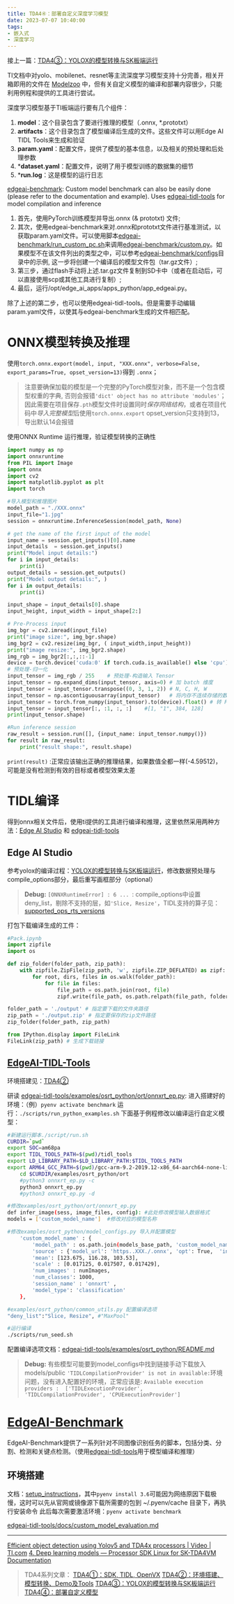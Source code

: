 ```yaml
---
title: TDA4④：部署自定义深度学习模型
date: 2023-07-07 10:40:00
tags:
- 嵌入式
- 深度学习
---
```

接上一篇：[TDA4③：YOLOX的模型转换与SK板端运行](https://wangyujie.site/TDA4VM3/)

TI文档中对yolo、mobilenet、resnet等主流深度学习模型支持十分完善，相关开箱即用的文件在 [Modelzoo](https://github.com/TexasInstruments/edgeai-modelzoo) 中，但有关自定义模型的编译和部署内容很少，只能利用例程和提供的工具进行尝试。

深度学习模型基于TI板端运行要有几个组件：
1.  **model**：这个目录包含了要进行推理的模型（.onnx, *.prototxt）
2.  **artifacts**：这个目录包含了模型编译后生成的文件。这些文件可以用Edge AI TIDL Tools来生成和验证
3.  **param.yaml**：配置文件，提供了模型的基本信息，以及相关的预处理和后处理参数
4.  \***dataset.yaml**：配置文件，说明了用于模型训练的数据集的细节
5.  \***run.log**：这是模型的运行日志

[edgeai-benchmark](https://github.com/TexasInstruments/edgeai-benchmark): Custom model benchmark can also be easily done (please refer to the documentation and example). Uses [edgeai-tidl-tools](https://github.com/TexasInstruments/edgeai-tidl-tools) for model compilation and inference


1. 首先，使用PyTorch训练模型并导出.onnx (& prototxt) 文件;
2. 其次，使用edgeai-benchmark来对.onnx和prototxt文件进行基准测试，以获取param.yaml文件。可以使用脚本[edgeai-benchmark/run_custom_pc.sh](https://github.com/TexasInstruments/edgeai-benchmark/blob/master/run\_custom\_pc.sh)来调用[edgeai-benchmark/custom.py](https://github.com/TexasInstruments/edgeai-benchmark/blob/master/scripts/benchmark\_custom.py)。如果模型不在该文件列出的类型之中，可以参考[edgeai-benchmark/configs](https://github.com/TexasInstruments/edgeai-benchmark/tree/master/configs)目录中的示例,
这一步将创建一个编译后的模型文件包（tar.gz文件）;
3. 第三步，通过flash手动将上述.tar.gz文件复制到SD卡中（或者在启动后，可以直接使用scp或其他工具进行复制）;
4. 最后，运行/opt/edge_ai_apps/apps_python/app_edgeai.py。

除了上述的第二步，也可以使用edgeai-tidl-tools。但是需要手动编辑param.yaml文件，以使其与edgeai-benchmark生成的文件相匹配。

# ONNX模型转换及推理
使用`torch.onnx.export(model, input, "XXX.onnx", verbose=False, export_params=True, opset_version=13)`得到 `.onnx`；
> 注意要确保加载的模型是一个完整的PyTorch模型对象，而不是一个包含模型权重的字典, 否则会报错`'dict' object has no attribute 'modules'`；
因此需要在项目保存`.pth`模型文件时设置同时*保存网络结构*，或者在项目代码中*导入完整模型*后使用`torch.onnx.export`
opset_version只支持到13，导出默认14会报错

使用ONNX Runtime 运行推理，验证模型转换的正确性
```py
import numpy as np    
import onnxruntime    
from PIL import Image
import onnx
import cv2
import matplotlib.pyplot as plt
import torch

#导入模型和推理图片
model_path = "./XXX.onnx"
input_file="1.jpg"
session = onnxruntime.InferenceSession(model_path, None)

# get the name of the first input of the model
input_name = session.get_inputs()[0].name  
input_details  = session.get_inputs()
print("Model input details:")
for i in input_details:
    print(i)
output_details = session.get_outputs()
print("Model output details:", )
for i in output_details:
    print(i)

input_shape = input_details[0].shape
input_height, input_width = input_shape[2:]

# Pre-Process input
img_bgr = cv2.imread(input_file)
print("image size:", img_bgr.shape)
img_bgr2 = cv2.resize(img_bgr, ( input_width,input_height))
print("image resize:", img_bgr2.shape)
img_rgb = img_bgr2[:,:,::-1]
device = torch.device('cuda:0' if torch.cuda.is_available() else 'cpu')
# 预处理-归一化
input_tensor = img_rgb / 255    # 预处理-构造输入 Tensor
input_tensor = np.expand_dims(input_tensor, axis=0) # 加 batch 维度
input_tensor = input_tensor.transpose((0, 3, 1, 2)) # N, C, H, W
input_tensor = np.ascontiguousarray(input_tensor)   # 将内存不连续存储的数组，转换为内存连续存储的数组，使得内存访问速度更快
input_tensor = torch.from_numpy(input_tensor).to(device).float() # 转 Pytorch Tensor
input_tensor = input_tensor[:, :1, :, :]    #[1, "1", 384, 128]
print(input_tensor.shape)

#Run inference session
raw_result = session.run([], {input_name: input_tensor.numpy()})
for result in raw_result:
    print("result shape:", result.shape)
```
`print(result)` :正常应该输出正确的推理结果，如果数值全都一样(-4.59512)，可能是没有检测到有效的目标或者模型效果太差

# TIDL编译
得到onnx相关文件后，使用ti提供的工具进行编译和推理，这里依然采用两种方法：[Edge AI Studio](https://dev.ti.com/edgeaistudio/) 和 [edgeai-tidl-tools](https://github.com/TexasInstruments/edgeai-tidl-tools/tree/08_06_00_05)

## Edge AI Studio
参考yolox的编译过程：[YOLOX的模型转换与SK板端运行](https://wangyujie.site/TDA4VM3/#b-%E4%BD%BF%E7%94%A8TIDL-Tools%EF%BC%88by-Edge-AI-Studio%EF%BC%89)，修改数据预处理与compile_options部分，最后重写画框部分（optional）

> **Debug:**
`[ONNXRuntimeError] : 6 ... `: compile_options中设置deny_list，剔除不支持的层，如`'Slice, Resize'`，TIDL支持的算子见：[supported_ops_rts_versions](https://github.com/TexasInstruments/edgeai-tidl-tools/blob/master/docs/supported_ops_rts_versions.md)

打包下载编译生成的工件：
```py
#Pack.ipynb
import zipfile
import os

def zip_folder(folder_path, zip_path):
    with zipfile.ZipFile(zip_path, 'w', zipfile.ZIP_DEFLATED) as zipf:
        for root, dirs, files in os.walk(folder_path):
            for file in files:
                file_path = os.path.join(root, file)
                zipf.write(file_path, os.path.relpath(file_path, folder_path))

folder_path = './output' # 指定要下载的文件夹路径
zip_path = './output.zip' # 指定要保存的zip文件路径
zip_folder(folder_path, zip_path)

from IPython.display import FileLink
FileLink(zip_path) # 生成下载链接
```

## [EdgeAI-TIDL-Tools](https://github.com/TexasInstruments/edgeai-tidl-tools/blob/08_06_00_05/docs/custom_model_evaluation.md)
环境搭建见：[TDA4②](https://wangyujie.site/TDA4VM2/#EdgeAI-TIDL-Tools)

研读 [edgeai-tidl-tools/examples/osrt_python/ort/onnxrt_ep.py](https://github.com/TexasInstruments/edgeai-tidl-tools/blob/08_06_00_05/examples/osrt_python/ort/onnxrt_ep.py):
进入搭建好的环境：（例）`pyenv activate benchmark`
运行：`./scripts/run_python_examples.sh`
下面基于例程修改以编译运行自定义模型：
```sh
#新建运行脚本./script/run.sh
CURDIR=`pwd`
export SOC=am68pa
export TIDL_TOOLS_PATH=$(pwd)/tidl_tools
export LD_LIBRARY_PATH=$LD_LIBRARY_PATH:$TIDL_TOOLS_PATH
export ARM64_GCC_PATH=$(pwd)/gcc-arm-9.2-2019.12-x86_64-aarch64-none-linux-gnu
    cd $CURDIR/examples/osrt_python/ort
    #python3 onnxrt_ep.py -c
    python3 onnxrt_ep.py
    #python3 onnxrt_ep.py -d

#修改examples/osrt_python/ort/onnxrt_ep.py
def infer_image(sess, image_files, config): #此处修改模型输入数据格式
models = ['custom_model_name']  #修改对应的模型名称

#修改examples/osrt_python/model_configs.py 导入并配置模型
    'custom_model_name' : {
        'model_path' : os.path.join(models_base_path, 'custom_model_name.onnx'),
        'source' : {'model_url': 'https..XXX./.onnx', 'opt': True,  'infer_shape' : True},
        'mean': [123.675, 116.28, 103.53],
        'scale' : [0.017125, 0.017507, 0.017429],
        'num_images' : numImages,
        'num_classes': 1000,
        'session_name' : 'onnxrt' ,
        'model_type': 'classification'
    },

#examples/osrt_python/common_utils.py 配置编译选项
"deny_list":"Slice, Resize", #"MaxPool"

#运行编译
./scripts/run_seed.sh
```
配置编译选项文档：[edgeai-tidl-tools/examples/osrt_python/README.md](https://github.com/TexasInstruments/edgeai-tidl-tools/blob/master/examples/osrt_python/README.md#optional-options)

> **Debug:**
有些模型可能要到model_configs中找到链接手动下载放入models/public
`'TIDLCompilationProvider' is not in available:`环境问题，没有进入配置好的环境，正常应该是: `Available execution providers :  ['TIDLExecutionProvider', 'TIDLCompilationProvider', 'CPUExecutionProvider']`



# [EdgeAI-Benchmark](https://github.com/TexasInstruments/edgeai-benchmark/tree/master)
EdgeAI-Benchmark提供了一系列针对不同图像识别任务的脚本，包括分类、分割、检测和关键点检测。（使用[edgeai-tidl-tools](https://github.com/TexasInstruments/edgeai-tidl-tools)用于模型编译和推理）

## 环境搭建
文档：[setup_instructions](https://github.com/TexasInstruments/edgeai-benchmark/blob/master/docs/setup_instructions.md)，其中`pyenv install 3.6`可能因为网络原因下载极慢，这时可以先从官网或镜像源下载所需要的包到 ~/.pyenv/cache 目录下，再执行安装命令
此后每次需要激活环境：`pyenv activate benchmark`

[edgeai-tidl-tools/docs/custom_model_evaluation.md](https://github.com/TexasInstruments/edgeai-tidl-tools/blob/master/docs/custom_model_evaluation.md)










































---
[Efficient object detection using Yolov5 and TDA4x processors | Video | TI.com](https://www.ti.com/video/6286792047001)
[4. Deep learning models &mdash; Processor SDK Linux for SK-TDA4VM Documentation](https://software-dl.ti.com/jacinto7/esd/processor-sdk-linux-edgeai/TDA4VM/08_06_01/exports/docs/common/inference_models.html)
> TDA4系列文章：
[TDA4①：SDK, TIDL, OpenVX](https://wangyujie.site/TDA4VM/)
[TDA4②：环境搭建、模型转换、Demo及Tools](https://wangyujie.site/TDA4VM2/)
[TDA4③：YOLOX的模型转换与SK板端运行](https://wangyujie.site/TDA4VM3/)
[TDA4④：部署自定义模型](https://wangyujie.site/TDA4VM4/)
